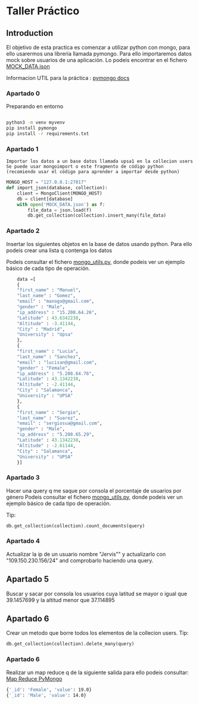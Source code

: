 # Taller Práctico

## Introduction

El objetivo de esta practica es comenzar a utilizar python con mongo, para ello usarermos una libreria llamada pymongo.
Para ello importaremos datos mock sobre usuarios de una aplicación. Lo podeis encontrar en el fichero [MOCK_DATA.json](MOCK_DATA.json)

Informacion UTIL para la práctica : [pymongo docs](https://api.mongodb.com/python/current/tutorial.html#making-a-connection-with-mongoclient)

### Apartado 0
Preparando en entorno
```bash

python3 -m venv myvenv
pip install pymongo
pip install -r requirements.txt
```


### Apartado 1
	Importar los datos a un base datos llamada upsa1 en la collecion users
	Se puede usar mongoimport o este fragmento de código python (recomiendo usar el código para aprender a importar desde python)
	
```python
MONGO_HOST = "127.0.0.1:27017"
def import_json(database, collection):
    client = MongoClient(MONGO_HOST)
    db = client[database]
    with open('MOCK_DATA.json') as f:
        file_data = json.load(f)
        db.get_collection(collection).insert_many(file_data)

```

### Apartado 2 
Insertar los siguientes objetos en la base de datos usando python. Para ello podeis crear una lista q contenga los datos

Podeis consultar el fichero [mongo_utils.py](mongo_utils.py), donde podeis ver un ejemplo básico de cada tipo de operación.
	
```python
	data =[
	{
	"first_name" : "Manuel",
	"last_name" : "Gomez",
	"email" : "manogo@gmail.com",
	"gender" : "Male",
	"ip_address" : "15.208.64.26",
	"Latitude" : 43.6342238,
	"Altitude" : -3.41144,
	"City" : "Madrid",
	"University" : "Upsa"
	},
	{
	"first_name" : "Lucia",
	"last_name" : "Sanchez",
	"email" : "lucisan@gmail.com",
	"gender" : "Female",
	"ip_address" : "5.208.64.76",
	"Latitude" : 43.1342238,
	"Altitude" : -2.41144,
	"City" : "Salamanca",
	"University" : "UPSA"
	},
	{
	"first_name" : "Sergio",
	"last_name" : "Suarez",
	"email" : "sergiosua@gmail.com",
	"gender" : "Male",
	"ip_address" : "5.208.65.29",
	"Latitude" : 43.1342238,
	"Altitude" : -2.61144,
	"City" : "Salamanca",
	"University" : "UPSA"
	}]
```




### Apartado 3
Hacer una query q me saque por consola el porcentaje de usuarios por género
Podeis consultar el fichero [mongo_utils.py](mongo_utils.py), donde podeis ver un ejemplo básico de cada tipo de operación.

Tip:
```python
db.get_collection(collection).count_documents(query)
```


### Apartado 4
Actualizar la ip de un usuario nombre "Jervis"" y actualizarlo con "109.150.230.156/24" and comprobarlo haciendo una query.


## Apartado 5
Buscar y sacar por consola los usuarios cuya latitud se mayor o igual que ﻿39.1457699 y la altitud menor que 37.114895

## Apartado 6

Crear un metodo que borre todos los elementos de la collecion users.
Tip:
```python
db.get_collection(collection).delete_many(query)
```

### Apartado 6
Realizar un map reduce q de la siguiente salida para ello podeis consultar: [Map Reduce PyMongo](https://api.mongodb.com/python/2.0/examples/map_reduce.html)
```bash
{'_id': 'Female', 'value': 19.0}
{'_id': 'Male', 'value': 14.0}
```

 